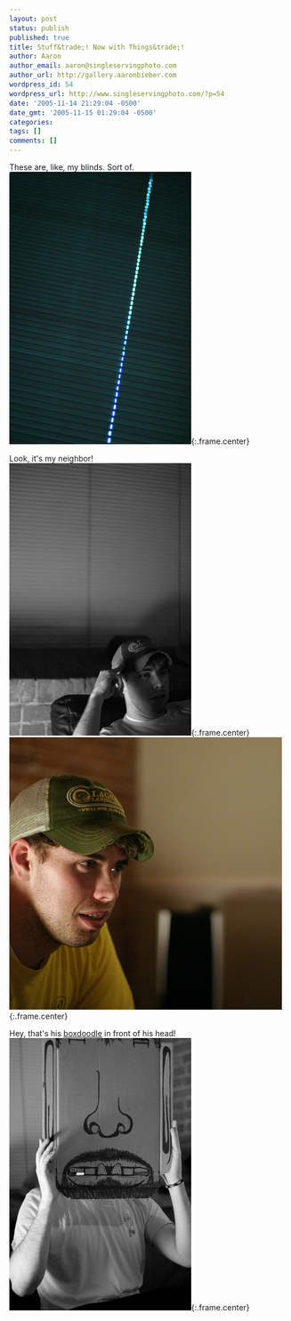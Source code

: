 ```yaml
---
layout: post
status: publish
published: true
title: Stuff&trade;! Now with Things&trade;!
author: Aaron
author_email: aaron@singleservingphoto.com
author_url: http://gallery.aaronbieber.com
wordpress_id: 54
wordpress_url: http://www.singleservingphoto.com/?p=54
date: '2005-11-14 21:29:04 -0500'
date_gmt: '2005-11-15 01:29:04 -0500'
categories:
tags: []
comments: []
---
```

These are, like, my blinds. Sort of.\
 ![](/ssp/10nov05-01.jpg){:.frame.center}

Look, it's my neighbor!\
 ![](/ssp/10nov05-02.jpg){:.frame.center}\
 ![](/ssp/10nov05-03.jpg){:.frame.center}

Hey, that's his [boxdoodle](http://www.neu-e.de) in front of his head!\
 ![](/ssp/10nov05-04.jpg){:.frame.center}
